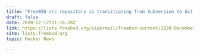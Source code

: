 ```yaml
---
title: "FreeBSD src repository is transitioning from Subversion to Git this weekend"
draft: false
date: 2020-12-17T21:16:28Z
link: https://lists.freebsd.org/pipermail/freebsd-current/2020-December/077858.html?utm_medium=RSS&utm_source=hune
site: lists.freebsd.org
topic: Hacker News  

---
```


